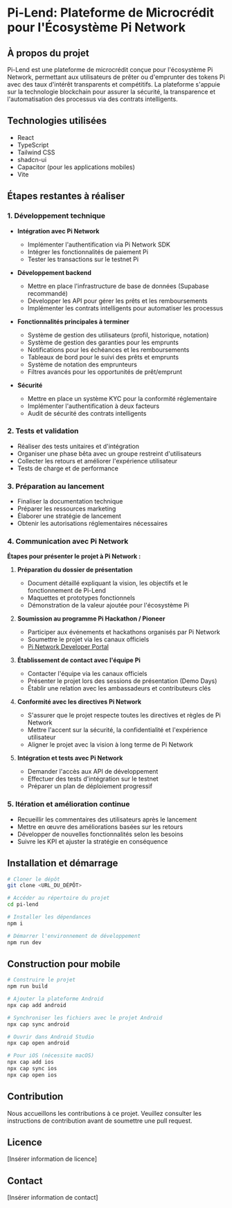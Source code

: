 
# Pi-Lend: Plateforme de Microcrédit pour l'Écosystème Pi Network

## À propos du projet

Pi-Lend est une plateforme de microcrédit conçue pour l'écosystème Pi Network, permettant aux utilisateurs de prêter ou d'emprunter des tokens Pi avec des taux d'intérêt transparents et compétitifs. La plateforme s'appuie sur la technologie blockchain pour assurer la sécurité, la transparence et l'automatisation des processus via des contrats intelligents.

## Technologies utilisées

- React
- TypeScript
- Tailwind CSS
- shadcn-ui
- Capacitor (pour les applications mobiles)
- Vite

## Étapes restantes à réaliser

### 1. Développement technique

- **Intégration avec Pi Network**
  - Implémenter l'authentification via Pi Network SDK
  - Intégrer les fonctionnalités de paiement Pi
  - Tester les transactions sur le testnet Pi

- **Développement backend**
  - Mettre en place l'infrastructure de base de données (Supabase recommandé)
  - Développer les API pour gérer les prêts et les remboursements
  - Implémenter les contrats intelligents pour automatiser les processus

- **Fonctionnalités principales à terminer**
  - Système de gestion des utilisateurs (profil, historique, notation)
  - Système de gestion des garanties pour les emprunts
  - Notifications pour les échéances et les remboursements
  - Tableaux de bord pour le suivi des prêts et emprunts
  - Système de notation des emprunteurs
  - Filtres avancés pour les opportunités de prêt/emprunt

- **Sécurité**
  - Mettre en place un système KYC pour la conformité réglementaire
  - Implémenter l'authentification à deux facteurs
  - Audit de sécurité des contrats intelligents

### 2. Tests et validation

- Réaliser des tests unitaires et d'intégration
- Organiser une phase bêta avec un groupe restreint d'utilisateurs
- Collecter les retours et améliorer l'expérience utilisateur
- Tests de charge et de performance

### 3. Préparation au lancement

- Finaliser la documentation technique
- Préparer les ressources marketing
- Élaborer une stratégie de lancement
- Obtenir les autorisations réglementaires nécessaires

### 4. Communication avec Pi Network

**Étapes pour présenter le projet à Pi Network :**

1. **Préparation du dossier de présentation**
   - Document détaillé expliquant la vision, les objectifs et le fonctionnement de Pi-Lend
   - Maquettes et prototypes fonctionnels
   - Démonstration de la valeur ajoutée pour l'écosystème Pi

2. **Soumission au programme Pi Hackathon / Pioneer**
   - Participer aux événements et hackathons organisés par Pi Network
   - Soumettre le projet via les canaux officiels
   - [Pi Network Developer Portal](https://developers.minepi.com)

3. **Établissement de contact avec l'équipe Pi**
   - Contacter l'équipe via les canaux officiels
   - Présenter le projet lors des sessions de présentation (Demo Days)
   - Établir une relation avec les ambassadeurs et contributeurs clés

4. **Conformité avec les directives Pi Network**
   - S'assurer que le projet respecte toutes les directives et règles de Pi Network
   - Mettre l'accent sur la sécurité, la confidentialité et l'expérience utilisateur
   - Aligner le projet avec la vision à long terme de Pi Network

5. **Intégration et tests avec Pi Network**
   - Demander l'accès aux API de développement
   - Effectuer des tests d'intégration sur le testnet
   - Préparer un plan de déploiement progressif

### 5. Itération et amélioration continue

- Recueillir les commentaires des utilisateurs après le lancement
- Mettre en œuvre des améliorations basées sur les retours
- Développer de nouvelles fonctionnalités selon les besoins
- Suivre les KPI et ajuster la stratégie en conséquence

## Installation et démarrage

```sh
# Cloner le dépôt
git clone <URL_DU_DÉPÔT>

# Accéder au répertoire du projet
cd pi-lend

# Installer les dépendances
npm i

# Démarrer l'environnement de développement
npm run dev
```

## Construction pour mobile

```sh
# Construire le projet
npm run build

# Ajouter la plateforme Android
npx cap add android

# Synchroniser les fichiers avec le projet Android
npx cap sync android

# Ouvrir dans Android Studio
npx cap open android
```

```sh
# Pour iOS (nécessite macOS)
npx cap add ios
npx cap sync ios
npx cap open ios
```

## Contribution

Nous accueillons les contributions à ce projet. Veuillez consulter les instructions de contribution avant de soumettre une pull request.

## Licence

[Insérer information de licence]

## Contact

[Insérer information de contact]
